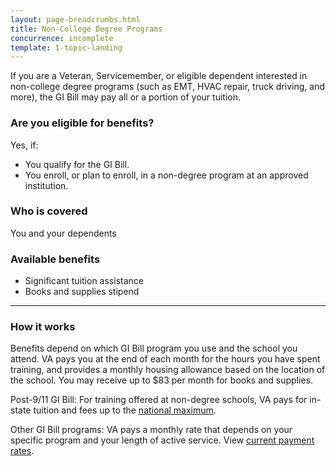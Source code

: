 ```yaml
---
layout: page-breadcrumbs.html
title: Non-College Degree Programs
concurrence: incomplete
template: 1-topic-landing
---
```


<div class="va-introtext">

If you are a Veteran, Servicemember, or eligible dependent interested in non-college degree programs (such as EMT, HVAC repair, truck driving, and more), the GI Bill may pay all or a portion of your tuition.

</div>

<div class="feature" markdown="1">


### Are you eligible for benefits?
Yes, if:

  - You qualify for the GI Bill.
  -	You enroll, or plan to enroll, in a non-degree program at an approved institution.

### Who is covered
You and your dependents

</div>

### Available benefits

- Significant tuition assistance
- Books and supplies stipend

-----

### How it works

Benefits depend on which GI Bill program you use and the school you attend. VA pays you at the end of each month for the hours you have spent training, and provides a monthly housing allowance based on the location of the school. You may receive up to $83 per month for books and supplies.

Post-9/11 GI Bill: For training offered at non-degree schools, VA pays for in-state tuition and fees up to the [national maximum](http://www.benefits.va.gov/GIBILL/resources/benefits_resources/rate_tables.asp).

Other GI Bill programs: VA pays a monthly rate that depends on your specific program and your length of active service. View [current payment rates](http://www.benefits.va.gov/gibill/resources/benefits_resources/rate_tables.asp).
